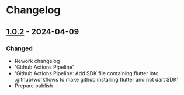 # Changelog

## [1.0.2] - 2024-04-09

### Changed

- Rework changelog
- 'Github Actions Pipeline'
- 'Github Actions Pipeline: Add SDK file containing flutter into .github/workflows to make github installing flutter and not dart SDK'
- Prepare publish

[1.0.2]: https://github.com/inlavigo/gg_is_github/tag/%tag
